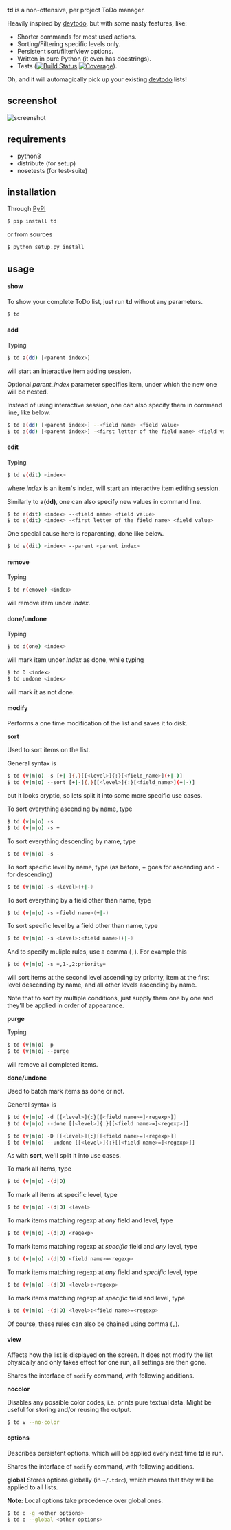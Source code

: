 **td** is a non-offensive, per project ToDo manager.

Heavily inspired by [devtodo][devtodo], but with some nasty features, like:

* Shorter commands for most used actions.
* Sorting/Filtering specific levels only.
* Persistent sort/filter/view options.
* Written in pure Python (it even has docstrings).
* Tests ([![Build Status](https://travis-ci.org/KenjiTakahashi/td.png?branch=master)](https://travis-ci.org/KenjiTakahashi/td) [![Coverage](https://coveralls.io/repos/KenjiTakahashi/td/badge.png?branch=master)](https://coveralls.io/r/KenjiTakahashi/td)).

Oh, and it will automagically pick up your existing [devtodo][devtodo] lists!

## screenshot
![screenshot](https://copy.com/GYCQMKw3CF8h)

## requirements
* python3
* distribute (for setup)
* nosetests (for test-suite)

## installation

Through [PyPI][pypi]
```sh
$ pip install td
```
or from sources
```sh
$ python setup.py install
```

## usage

#### show
To show your complete ToDo list, just run **td** without any parameters.
```sh
$ td
```

#### add
Typing
```sh
$ td a(dd) [<parent index>]
```
will start an interactive item adding session.

Optional *parent_index* parameter specifies item, under which the new one will be nested.

Instead of using interactive session, one can also specify them in command line, like below.
```sh
$ td a(dd) [<parent index>] --<field name> <field value>
$ td a(dd) [<parent index>] -<first letter of the field name> <field value>
```

#### edit
Typing
```sh
$ td e(dit) <index>
```
where *index* is an item's index, will start an interactive item editing session.

Similarly to **a(dd)**, one can also specify new values in command line.
```sh
$ td e(dit) <index> --<field name> <field value>
$ td e(dit) <index> -<first letter of the field name> <field value>
```
One special cause here is reparenting, done like below.
```sh
$ td e(dit) <index> --parent <parent index>
```

#### remove
Typing
```sh
$ td r(emove) <index>
```
will remove item under *index*.

#### done/undone
Typing
```sh
$ td d(one) <index>
```
will mark item under *index* as done, while typing
```sh
$ td D <index>
$ td undone <index>
```
will mark it as not done.

#### modify
Performs a one time modification of the list and saves it to disk.

**sort**

Used to sort items on the list.

General syntax is
```sh
$ td (v|m|o) -s [+|-]{,}[[<level>]{:}[<field_name>](+|-)]
$ td (v|m|o) --sort [+|-]{,}[[<level>]{:}[<field_name>](+|-)]
```
but it looks cryptic, so lets split it into some more specific use cases.

To sort everything ascending by name, type
```sh
$ td (v|m|o) -s
$ td (v|m|o) -s +
```
To sort everything descending by name, type
```sh
$ td (v|m|o) -s -
```
To sort specific level by name, type (as before, + goes for ascending and - for descending)
```sh
$ td (v|m|o) -s <level>(+|-)
```
To sort everything by a field other than name, type
```sh
$ td (v|m|o) -s <field name>(+|-)
```
To sort specific level by a field other than name, type
```sh
$ td (v|m|o) -s <level>:<field name>(+|-)
```
And to specify muliple rules, use a comma (`,`). For example this
```sh
$ td (v|m|o) -s +,1-,2:priority+
```
will sort items at the second level ascending by priority, item at the first level descending by name, and all other levels ascending by name.

Note that to sort by multiple conditions, just supply them one by one and they'll be applied in order of appearance.

**purge**

Typing
```sh
$ td (v|m|o) -p
$ td (v|m|o) --purge
```
will remove all completed items.

**done/undone**

Used to batch mark items as done or not.

General syntax is
```sh
$ td (v|m|o) -d [[<level>]{:}[[<field name>=]<regexp>]]
$ td (v|m|o) --done [[<level>]{:}[[<field name>=]<regexp>]]
```
```sh
$ td (v|m|o) -D [[<level>]{:}[[<field name>=]<regexp>]]
$ td (v|m|o) --undone [[<level>]{:}[[<field name>=]<regexp>]]
```
As with **sort**, we'll split it into use cases.

To mark all items, type
```sh
$ td (v|m|o) -(d|D)
```
To mark all items at specific level, type
```sh
$ td (v|m|o) -(d|D) <level>
```
To mark items matching regexp at *any* field and level, type
```sh
$ td (v|m|o) -(d|D) <regexp>
```
To mark items matching regexp at *specific* field and *any* level, type
```sh
$ td (v|m|o) -(d|D) <field name>=<regexp>
```
To mark items matching regexp at *any* field and *specific* level, type
```sh
$ td (v|m|o) -(d|D) <level>:<regexp>
```
To mark items matching regexp at *specific* field and level, type
```sh
$ td (v|m|o) -(d|D) <level>:<field name>=<regexp>
```
Of course, these rules can also be chained using comma (`,`).

#### view
Affects how the list is displayed on the screen. It does not modify the list physically and only takes effect for one run, all settings are then gone.

Shares the interface of `modify` command, with following additions.

**nocolor**

Disables any possible color codes, i.e. prints pure textual data. Might be useful for storing and/or reusing the output.

```sh
$ td v --no-color
```

#### options
Describes persistent options, which will be applied every next time **td** is run.

Shares the interface of `modify` command, with following additions.

**global**
Stores options globally (in `~/.tdrc`), which means that they will be applied to all lists.

**Note:** Local options take precedence over global ones.

```sh
$ td o -g <other options>
$ td o --global <other options>
```

[devtodo]: http://swapoff.org/devtodo1.html
[pypi]: https://pypi.python.org/pypi/td
